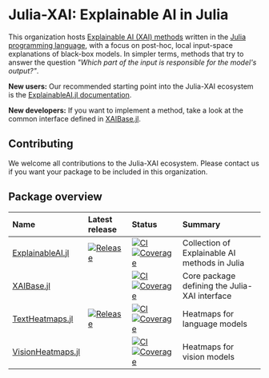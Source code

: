 # Julia-XAI: Explainable AI in Julia
This organization hosts [Explainable AI (XAI) methods][wiki-xai] 
written in the [Julia programming language][julia-url],
with a focus on post-hoc, local input-space explanations of black-box models.
In simpler terms, methods that try to answer the question 
*"Which part of the input is responsible for the model's output?"*.

**New users:**
Our recommended starting point into the Julia-XAI ecosystem is the 
[ExplainableAI.jl documentation][docs-expl].

**New developers:**
If you want to implement a method, take a look at the common interface
defined in [XAIBase.jl][repo-base].

## Contributing
We welcome all contributions to the Julia-XAI ecosystem.
Please contact us if you want your package to be included in this organization.

## Package overview

| Name                           | Latest release                           | Status                                                                      | Summary                                       |
|:-------------------------------|:-----------------------------------------|:----------------------------------------------------------------------------|:----------------------------------------------| 
| [ExplainableAI.jl][repo-expl]  | [![Release][rel-bdg-expl]][rel-url-expl] | [![CI][ci-bdg-expl]][ci-url-expl] [![Coverage][cov-bdg-expl]][cov-url-expl] | Collection of Explainable AI methods in Julia |
| [XAIBase.jl][repo-base]        |                                          | [![CI][ci-bdg-base]][ci-url-base] [![Coverage][cov-bdg-base]][cov-url-base] | Core package defining the Julia-XAI interface |
| [TextHeatmaps.jl][repo-txth]   | [![Release][rel-bdg-txth]][rel-url-txth] | [![CI][ci-bdg-txth]][ci-url-txth] [![Coverage][cov-bdg-txth]][cov-url-txth] | Heatmaps for language models                  |
| [VisionHeatmaps.jl][repo-vish] |                                          | [![CI][ci-bdg-vish]][ci-url-vish] [![Coverage][cov-bdg-vish]][cov-url-vish] | Heatmaps for vision models                    |

[wiki-xai]: https://en.wikipedia.org/wiki/Explainable_artificial_intelligence
[julia-url]: https://julialang.org
[docs-expl]: https://julia-xai.github.io/ExplainableAI.jl/stable/

[repo-expl]: https://github.com/Julia-XAI/ExplainableAI.jl
[repo-base]: https://github.com/Julia-XAI/XAIBase.jl
[repo-txth]: https://github.com/Julia-XAI/TextHeatmaps.jl/
[repo-vish]: https://github.com/Julia-XAI/VisionHeatmaps.jl

[rel-bdg-expl]: https://juliahub.com/docs/General/ExplainableAI/stable/version.svg
[rel-url-expl]: https://github.com/Julia-XAI/ExplainableAI.jl/releases
[rel-bdg-base]: https://juliahub.com/docs/General/XAIBase/stable/version.svg
[rel-url-base]: https://github.com/Julia-XAI/XAIBase.jl/releases
[rel-bdg-txth]: https://juliahub.com/docs/General/TextHeatmaps/stable/version.svg
[rel-url-txth]: https://github.com/Julia-XAI/TextHeatmaps.jl/releases
[rel-bdg-vish]: https://juliahub.com/docs/General/VisionHeatmaps/stable/version.svg
[rel-url-vish]: https://github.com/Julia-XAI/VisionHeatmaps.jl/releases

[ci-bdg-expl]: https://github.com/Julia-XAI/ExplainableAI.jl/workflows/CI/badge.svg
[ci-url-expl]: https://github.com/Julia-XAI/ExplainableAI.jl/actions
[ci-bdg-base]: https://github.com/Julia-XAI/XAIBase.jl/workflows/CI/badge.svg
[ci-url-base]: https://github.com/Julia-XAI/XAIBase.jl/actions
[ci-bdg-txth]: https://github.com/Julia-XAI/TextHeatmaps.jl/workflows/CI/badge.svg
[ci-url-txth]: https://github.com/Julia-XAI/TextHeatmaps.jl/actions
[ci-bdg-vish]: https://github.com/Julia-XAI/VisionHeatmaps.jl/workflows/CI/badge.svg
[ci-url-vish]: https://github.com/Julia-XAI/VisionHeatmaps.jl/actions

[cov-bdg-expl]: https://codecov.io/gh/Julia-XAI/ExplainableAI.jl/branch/master/graph/badge.svg
[cov-url-expl]: https://codecov.io/gh/Julia-XAI/ExplainableAI.jl
[cov-bdg-base]: https://codecov.io/gh/Julia-XAI/XAIBase.jl/branch/main/graph/badge.svg
[cov-url-base]: https://codecov.io/gh/Julia-XAI/XAIBase.jl
[cov-bdg-txth]: https://codecov.io/gh/Julia-XAI/TextHeatmaps.jl/branch/main/graph/badge.svg
[cov-url-txth]: https://codecov.io/gh/Julia-XAI/TextHeatmaps.jl
[cov-bdg-vish]: https://codecov.io/gh/Julia-XAI/VisionHeatmaps.jl/branch/main/graph/badge.svg
[cov-url-vish]: https://codecov.io/gh/Julia-XAI/VisionHeatmaps.jl